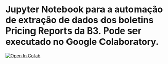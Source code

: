 # Jupyter Notebook para a automação de extração de dados dos boletins Pricing Reports da B3. Pode ser executado no Google Colaboratory.
<a target="_blank" href="https://colab.research.google.com/github/ggximenez/Princing-Report-B3/blob/main/pricing_reports_b3.ipynb">
  <img src="https://colab.research.google.com/assets/colab-badge.svg" alt="Open In Colab"/>
</a>
